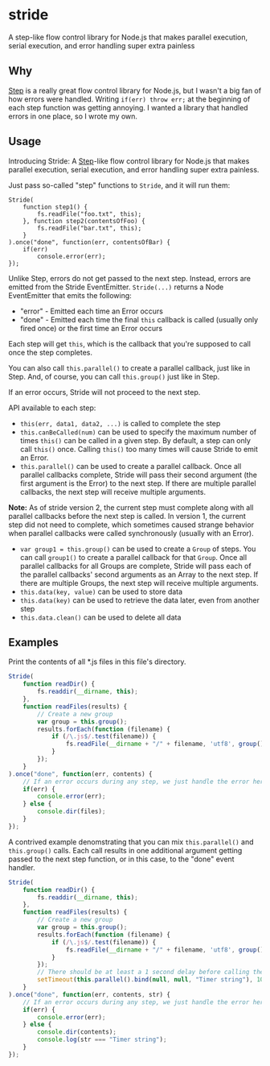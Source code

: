 stride
======

A step-like flow control library for Node.js that makes parallel execution, serial execution, and error handling super extra painless

Why
---

[Step](https://github.com/creationix/step/) is a really great flow
control library for Node.js, but I wasn't a big fan of how errors were
handled.  Writing `if(err) throw err;` at the beginning of each step
function was getting annoying.  I wanted a library that handled errors
in one place, so I wrote my own.

Usage
-----

Introducing Stride: A [Step](https://github.com/creationix/step/)-like
flow control library for Node.js that makes parallel execution,
serial execution, and error handling super extra painless.

Just pass so-called "step" functions to `Stride`, and it will run them:

```
Stride(
	function step1() {
		fs.readFile("foo.txt", this);
	}, function step2(contentsOfFoo) {
		fs.readFile("bar.txt", this);
	}
).once("done", function(err, contentsOfBar) {
	if(err)
		console.error(err);
});
```

Unlike Step, errors do not get passed to the next step.  Instead,
errors are emitted from the Stride EventEmitter.  `Stride(...)` returns
a Node EventEmitter that emits the following:

- "error" - Emitted each time an Error occurs
- "done" - Emitted each time the final `this` callback is called
	(usually only fired once) or the first time an Error occurs

Each step will get `this`, which is the callback that you're
supposed to call once the step completes.

You can also call `this.parallel()` to create a parallel callback,
just like in Step.  And, of course, you can call `this.group()`
just like in Step.

If an error occurs, Stride will not proceed to the next step.

API available to each step:

- `this(err, data1, data2, ...)` is called to complete the step
- `this.canBeCalled(num)` can be used to specify the maximum number of
 times `this()` can be called in a given step. By default, a step can
only call `this()` once.  Calling `this()` too many times will cause
Stride to emit an Error.
- `this.parallel()` can be used to create a parallel callback.  Once all
parallel callbacks complete, Stride will pass their second argument (the
first argument is the Error) to the next step.  If there are multiple parallel
callbacks, the next step will receive multiple arguments.

**Note:** As of stride version 2, the current step must complete along with all
parallel callbacks before the next step is called.  In version 1, the current
step did not need to complete, which sometimes caused strange behavior when
parallel callbacks were called synchronously (usually with an Error).

- `var group1 = this.group()` can be used to create a `Group` of steps.
  You can call `group1()` to create a parallel callback for that `Group`.
  Once all parallel callbacks for all Groups are complete, Stride will pass
  each of the parallel callbacks' second arguments as an Array to the next
  step.  If there are multiple Groups, the next step will receive multiple
  arguments.
- `this.data(key, value)` can be used to store data
- `this.data(key)` can be used to retrieve the data later, even from another step
- `this.data.clean()` can be used to delete all data

Examples
--------

Print the contents of all *.js files in this file's directory.
```javascript
Stride(
	function readDir() {
		fs.readdir(__dirname, this);
	},
	function readFiles(results) {
		// Create a new group
		var group = this.group();
		results.forEach(function (filename) {
			if (/\.js$/.test(filename)) {
				fs.readFile(__dirname + "/" + filename, 'utf8', group());
			}
		});
	}
).once("done", function(err, contents) {
	// If an error occurs during any step, we just handle the error here and abort.
	if(err) {
		console.error(err);
	} else {
		console.dir(files);
	}
});
```

A contrived example denomstrating that you can mix `this.parallel()` and `this.group()` calls.
Each call results in one additional argument getting passed to the next step function, or
in this case, to the "done" event handler.
```javascript
Stride(
	function readDir() {
		fs.readdir(__dirname, this);
	},
	function readFiles(results) {
		// Create a new group
		var group = this.group();
		results.forEach(function (filename) {
			if (/\.js$/.test(filename)) {
				fs.readFile(__dirname + "/" + filename, 'utf8', group());
			}
		});
		// There should be at least a 1 second delay before calling the next step
		setTimeout(this.parallel().bind(null, null, "Timer string"), 1000);
	}
).once("done", function(err, contents, str) {
	// If an error occurs during any step, we just handle the error here and abort.
	if(err) {
		console.error(err);
	} else {
		console.dir(contents);
		console.log(str === "Timer string");
	}
});
```
